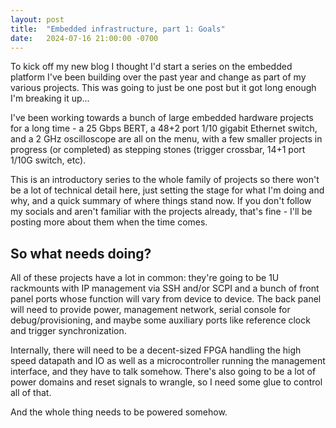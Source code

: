 ```yaml
---
layout: post
title:  "Embedded infrastructure, part 1: Goals"
date:   2024-07-16 21:00:00 -0700
---
```


To kick off my new blog I thought I'd start a series on the embedded platform I've been building over the past year and
change as part of my various projects. This was going to just be one post but it got long enough I'm breaking it up...

I've been working towards a bunch of large embedded hardware projects for a long time - a 25 Gbps BERT, a 48+2 port
1/10 gigabit Ethernet switch, and a 2 GHz oscilloscope are all on the menu, with a few smaller projects in progress (or
completed) as stepping stones (trigger crossbar, 14+1 port 1/10G switch, etc).

This is an introductory series to the whole family of projects so there won't be a lot of technical detail here, just
setting the stage for what I'm doing and why, and a quick summary of where things stand now. If you don't follow my
socials and aren't familiar with the projects already, that's fine - I'll be posting more about them when the time
comes.

## So what needs doing?

All of these projects have a lot in common: they're going to be 1U rackmounts with IP management via SSH and/or SCPI
and a bunch of front panel ports whose function will vary from device to device. The back panel will need to provide
power, management network, serial console for debug/provisioning, and maybe some auxiliary ports like reference clock
and trigger synchronization.

Internally, there will need to be a decent-sized FPGA handling the high speed datapath and IO as well as a
microcontroller running the management interface, and they have to talk somehow. There's also going to be a lot of
power domains and reset signals to wrangle, so I need some glue to control all of that.

And the whole thing needs to be powered somehow.
